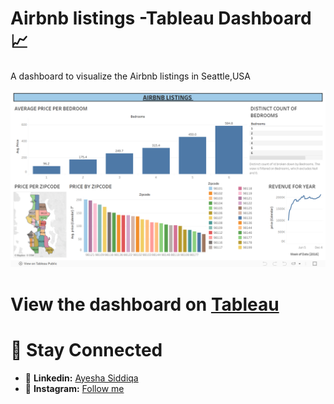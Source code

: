 # Airbnb listings -Tableau Dashboard 📈
 A dashboard to visualize the Airbnb listings in Seattle,USA

![](Screenshot-1.png)

# View the dashboard on [Tableau](https://public.tableau.com/app/profile/ayesha.siddiqa8048/viz/Airbnblistings-SeattleUSA/Dashboard1)

# 🤝 Stay Connected
 - 💼 **Linkedin:** [Ayesha Siddiqa](https://www.linkedin.com/in/ayesha67?utm_source=share&utm_campaign=share_via&utm_content=profile&utm_medium=android_app)
 - 📸 **Instagram:** [Follow me](https://www.instagram.com/__ayesh_7?igsh=OGQ5ZDc2ODk2ZA==)